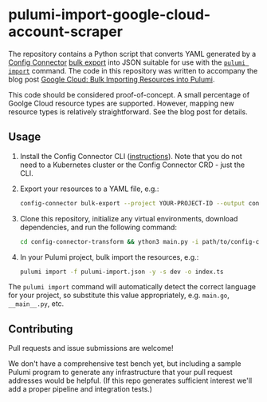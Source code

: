 # pulumi-import-google-cloud-account-scraper

The repository contains a Python script that converts YAML generated by a [Config Connector](https://cloud.google.com/config-connector/docs/overview) [bulk export](https://cloud.google.com/config-connector/docs/how-to/import-export/bulk-export) into JSON suitable for use with the [`pulumi import`](https://www.pulumi.com/docs/guides/adopting/import/#bulk-import-operations) command. The code in this repository was written to accompany the blog post [Google Cloud: Bulk Importing Resources into Pulumi](https://pulumi.com/blog/google-cloud-pulumi-import-account-scraper).

This code should be considered proof-of-concept. A small percentage of Goolge Cloud resource types are supported. However, mapping new resource types is relatively straightforward. See the blog post for details.

## Usage

1. Install the Config Connector CLI ([instructions](https://cloud.google.com/config-connector/docs/how-to/import-export/overview#installing-config-connector)). Note that you do not need to a Kubernetes cluster or the Config Connector CRD - just the CLI.
1. Export your resources to a YAML file, e.g.:

    ```bash
    config-connector bulk-export --project YOUR-PROJECT-ID --output config-connector-export.yaml --iam-format policymember --on-error continue
    ```

1. Clone this repository, initialize any virtual environments, download dependencies, and run the following command:

    ```bash
    cd config-connector-transform && ython3 main.py -i path/to/config-connector-export.yaml -o path/to/pulumi/target/project/pulumi-import.json -p YOUR-PROJECT-ID
    ```

1. In your Pulumi project, bulk import the resources, e.g.:

    ```bash
    pulumi import -f pulumi-import.json -y -s dev -o index.ts
    ```

  The `pulumi import` command will automatically detect the correct language for your project, so substitute this value appropriately, e.g. `main.go`, `__main__.py`, etc.

## Contributing

Pull requests and issue submissions are welcome!

We don't have a comprehensive test bench yet, but including a sample Pulumi program to generate any infrastructure that your pull request addresses would be helpful. (If this repo generates sufficient interest we'll add a proper pipeline and integration tests.)
